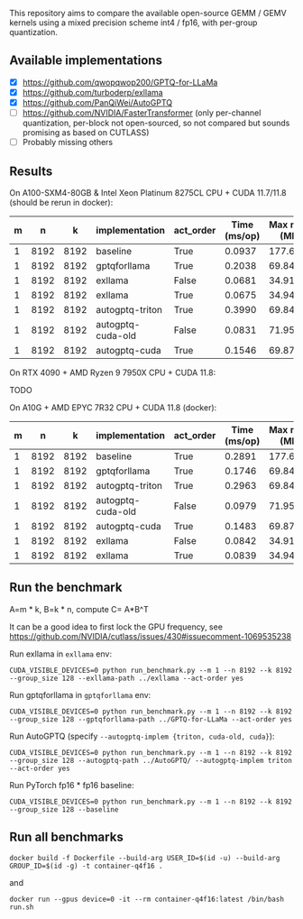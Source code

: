 This repository aims to compare the available open-source GEMM / GEMV kernels using a mixed precision scheme int4 / fp16, with per-group quantization.

## Available implementations

- [x] https://github.com/qwopqwop200/GPTQ-for-LLaMa
- [x] https://github.com/turboderp/exllama
- [x] https://github.com/PanQiWei/AutoGPTQ
- [ ] https://github.com/NVIDIA/FasterTransformer (only per-channel quantization, per-block not open-sourced, so not compared but sounds promising as based on CUTLASS)
- [ ] Probably missing others

## Results

On A100-SXM4-80GB & Intel Xeon Platinum 8275CL CPU + CUDA 11.7/11.8 (should be rerun in docker):

|m  |n   |k   |implementation|act_order        |Time (ms/op)|Max mem (MB)|
|---|----|----|--------------|-----------------|--------------|----------|
|1  |8192|8192|baseline      |True             |0.0937        |177.6845  |
|1  |8192|8192|gptqforllama  |True             |0.2038        |69.8450   |
|1  |8192|8192|exllama       |False            |0.0681        |34.9143   |
|1  |8192|8192|exllama       |True             |0.0675        |34.9471   |
|1  |8192|8192|autogptq-triton|True             |0.3990        |69.8450   |
|1  |8192|8192|autogptq-cuda-old|False            |0.0831        |71.9585   |
|1  |8192|8192|autogptq-cuda |True             |0.1546        |69.8778   |

On RTX 4090 + AMD Ryzen 9 7950X CPU + CUDA 11.8:

TODO

On A10G + AMD EPYC 7R32 CPU + CUDA 11.8 (docker):

|m  |n   |k   |implementation|act_order        |Time (ms/op)|Max mem (MB)|
|---|----|----|--------------|-----------------|--------------|----------|
|1  |8192|8192|baseline      |True             |0.2891        |177.6845  |
|1  |8192|8192|gptqforllama  |True             |0.1746        |69.8450   |
|1  |8192|8192|autogptq-triton|True             |0.2963        |69.8450   |
|1  |8192|8192|autogptq-cuda-old|False            |0.0979        |71.9585   |
|1  |8192|8192|autogptq-cuda |True             |0.1483        |69.8778   |
|1  |8192|8192|exllama       |False            |0.0842        |34.9143   |
|1  |8192|8192|exllama       |True             |0.0839        |34.9471   |

## Run the benchmark

A=m * k, B=k * n, compute C= A*B^T

It can be a good idea to first lock the GPU frequency, see https://github.com/NVIDIA/cutlass/issues/430#issuecomment-1069535238

Run exllama in `exllama` env:
```
CUDA_VISIBLE_DEVICES=0 python run_benchmark.py --m 1 --n 8192 --k 8192 --group_size 128 --exllama-path ../exllama --act-order yes
```

Run gptqforllama in `gptqforllama` env:
```
CUDA_VISIBLE_DEVICES=0 python run_benchmark.py --m 1 --n 8192 --k 8192 --group_size 128 --gptqforllama-path ../GPTQ-for-LLaMa --act-order yes
```

Run AutoGPTQ (specify `--autogptq-implem {triton, cuda-old, cuda}`):
```
CUDA_VISIBLE_DEVICES=0 python run_benchmark.py --m 1 --n 8192 --k 8192 --group_size 128 --autogptq-path ../AutoGPTQ/ --autogptq-implem triton --act-order yes
```

Run PyTorch fp16 * fp16 baseline:
```
CUDA_VISIBLE_DEVICES=0 python run_benchmark.py --m 1 --n 8192 --k 8192 --group_size 128 --baseline
```

## Run all benchmarks

```
docker build -f Dockerfile --build-arg USER_ID=$(id -u) --build-arg GROUP_ID=$(id -g) -t container-q4f16 .
```

and

```
docker run --gpus device=0 -it --rm container-q4f16:latest /bin/bash run.sh
```

